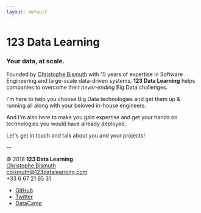 ```yaml
---
layout: default
---
```


# 123 Data Learning

### Your data, at scale.

Founded by [Christophe Bismuth](https://www.linkedin.com/in/cbismuth)
with 15 years of expertise in Software Engineering and large-scale data-driven systems,
**123 Data Learning** helps companies to overcome their _never-ending_ Big Data challenges.

I'm here to help you choose Big Data technologies and get them up & running
all along with your beloved in-house engineers.

And I'm also here to make you gain expertise and get your hands on technologies
you would have already deployed.

Let's get in touch and talk about you and your projects!

--

&copy; 2018 **123 Data Learning**  
[Christophe Bismuth](https://www.linkedin.com/in/cbismuth)  
[cbismuth@123datalearning.com](mailto:cbismuth@123datalearning.com)  
+33 6 67 21 65 31

* [GitHub](https://github.com/cbismuth)  
* [Twitter](https://twitter.com/cbismuth)  
* [DataCamp](https://www.datacamp.com/profile/cbismuth)
